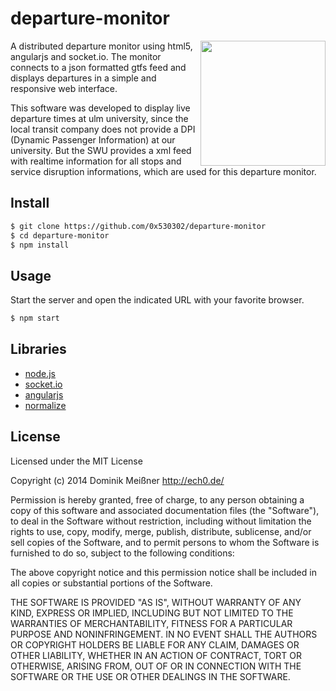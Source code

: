 # departure-monitor

<img align="right" width="200" src="http://ech0.de/img/departure-monitor.png">

A distributed departure monitor using html5, angularjs and socket.io. The
monitor connects to a json formatted gtfs feed and displays departures in a
simple and responsive web interface.

This software was developed to display live departure times at ulm university,
since the local transit company does not provide a DPI (Dynamic Passenger
Information) at our university. But the SWU provides a xml feed with realtime
information for all stops and service disruption informations, which are used
for this departure monitor.

## Install

```sh
$ git clone https://github.com/0x530302/departure-monitor
$ cd departure-monitor
$ npm install
```

## Usage

Start the server and open the indicated URL with your favorite browser.

```sh
$ npm start
```

## Libraries

 * [node.js](http://nodejs.org/)
 * [socket.io](http://socket.io/)
 * [angularjs](http://angularjs.org/)
 * [normalize](http://necolas.github.io/normalize.css/)

## License

  Licensed under the MIT License

  Copyright (c) 2014 Dominik Meißner <http://ech0.de/>

  Permission is hereby granted, free of charge, to any person obtaining
  a copy of this software and associated documentation files (the
  "Software"), to deal in the Software without restriction, including
  without limitation the rights to use, copy, modify, merge, publish,
  distribute, sublicense, and/or sell copies of the Software, and to
  permit persons to whom the Software is furnished to do so, subject to
  the following conditions:

  The above copyright notice and this permission notice shall be
  included in all copies or substantial portions of the Software.

  THE SOFTWARE IS PROVIDED "AS IS", WITHOUT WARRANTY OF ANY KIND,
  EXPRESS OR IMPLIED, INCLUDING BUT NOT LIMITED TO THE WARRANTIES OF
  MERCHANTABILITY, FITNESS FOR A PARTICULAR PURPOSE AND
  NONINFRINGEMENT. IN NO EVENT SHALL THE AUTHORS OR COPYRIGHT HOLDERS BE
  LIABLE FOR ANY CLAIM, DAMAGES OR OTHER LIABILITY, WHETHER IN AN ACTION
  OF CONTRACT, TORT OR OTHERWISE, ARISING FROM, OUT OF OR IN CONNECTION
  WITH THE SOFTWARE OR THE USE OR OTHER DEALINGS IN THE SOFTWARE.
